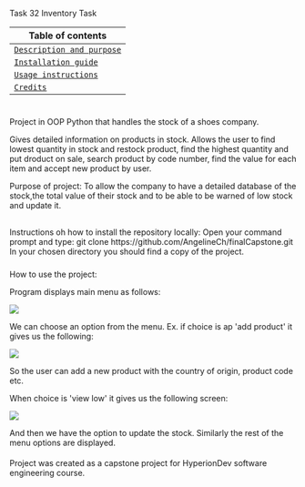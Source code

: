 Task 32 
Inventory Task



| Table of contents          | 
| ---------------------------| 
| <a href="#Project">`Description and purpose`</a> | 
| <a href="#Install">`Installation guide`</a>      |
| <a href="#Use">`Usage instructions`              |
| <a href="#Credits">`Credits`                     |




<h1 id="Project"></h1> Project in OOP Python that handles the stock of a shoes company. 

Gives detailed information on products in stock.
Allows the user to find lowest quantity in stock and restock product, find the highest quantity and put droduct on sale, 
search product by code number, find the value for each item and accept new product by user.

Purpose of project: To allow the company to have a detailed database of the stock,the total value of their stock and to be able
to be warned of low stock and update it.







<h2 id="Install"></h2>
Instructions oh how to install the repository locally: 
Open your command prompt and type: git clone https://github.com/AngelineCh/finalCapstone.git
In your chosen directory you should find a copy of the project.







<h3 id="Use"></h3>
How to use the project:

Program displays main menu as follows:


<img src="https://user-images.githubusercontent.com/121129408/212882598-5e080275-006d-4b61-8f1c-8edb83f59133.png">


We can choose an option from the menu.
Ex. if choice is ap 'add product' it gives us the following:



<img src="https://user-images.githubusercontent.com/121129408/212883183-6c41fffa-48d9-43df-be0b-b4f67f1f02a0.png">

So the user can add a new product with the country of origin, product code etc.

When choice is 'view low' it gives us the following screen:

<img src="https://user-images.githubusercontent.com/121129408/212883569-e5f2befe-6e21-463d-a3cd-9adba0bb480b.png">


And then we have the option to update the stock.
Similarly the rest of the menu options are displayed.


<h4 id="Credits"></h4>
Project was created as a capstone project for HyperionDev software engineering course.
